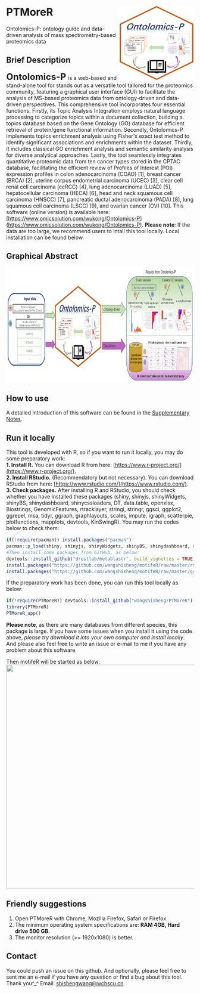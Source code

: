 # PTMoreR<img src="Ontolomics-P_logo.png" align="right" height="200" width="200"/>
Ontolomics-P: ontology guide and data-driven analysis of mass spectrometry-based proteomics data

## Brief Description
**<font size='5'> Ontolomics-P </font>** is a web-based and stand-alone tool for stands out as a versatile tool tailored for the proteomics community, 
featuring a graphical user interface (GUI) to facilitate the analysis of MS-based proteomics data from ontology-driven and data-driven perspectives. This comprehensive tool incorporates four essential functions. Firstly, 
its Topic Analysis Integration employs natural language processing to categorize topics within a document collection, building a topics database based on the Gene Ontology (GO) database for efficient retrieval of protein/gene 
functional information. Secondly, Ontolomics-P implements topics enrichment analysis using Fisher's exact test method to identify significant associations and enrichments within the dataset. Thirdly, it includes classical GO 
enrichment analysis and semantic similarity analysis for diverse analytical approaches. Lastly, the tool seamlessly integrates quantitative proteomic data from ten cancer types stored in the CPTAC database, facilitating the 
efficient review of Profiles of Interest (POI) expression profiles in colon adenocarcinoma (COAD) [1], breast cancer (BRCA) [2], uterine corpus endometrial carcinoma (UCEC) [3], clear cell renal cell carcinoma (ccRCC) [4], 
lung adenocarcinoma (LUAD) [5], hepatocellular carcinoma (HECA) [6], head and neck squamous cell carcinoma (HNSCC) [7], pancreatic ductal adenocarcinoma (PADA) [8], lung squamous cell carcinoma (LSCC) [9], and ovarian cancer (OV) [10]. 
This software (online version) is available here: [https://www.omicsolution.com/wukong/Ontolomics-P](https://www.omicsolution.com/wukong/Ontolomics-P). **Please note**: If the data are too large, we recommend users to intall this tool locally. 
Local installation can be found below.

## Graphical Abstract
<img src="Figure1.png" align="center" height="310" width="900"/>

## How to use
A detailed introduction of this software can be found in the [Supplementary Notes](https://github.com/wangshisheng/Ontolomics-P/blob/master/SupplementaryNotes.pdf).

## Run it locally
This tool is developed with R, so if you want to run it locally, you may do some preparatory work:  
**1. Install R.** You can download R from here: [https://www.r-project.org/](https://www.r-project.org/).  
**2. Install RStudio.** (Recommendatory but not necessary). You can download RStudio from here: [https://www.rstudio.com/](https://www.rstudio.com/).  
**3. Check packages.** After installing R and RStudio, you should check whether you have installed these packages (shiny, shinyjs, shinyWidgets, shinyBS, shinydashboard, shinycssloaders, DT, data.table, openxlsx, Biostrings, GenomicFeatures, rtracklayer, stringi, stringr, ggsci, ggplot2, ggrepel, msa, tidyr, ggraph, graphlayouts, scales, impute, igraph, scatterpie, plotfunctions, mapplots, devtools, KinSwingR). You may run the codes below to check them:  

```r
if(!require(pacman)) install.packages("pacman")
pacman::p_load(shiny, shinyjs, shinyWidgets, shinyBS, shinydashboard, shinycssloaders, DT, data.table, openxlsx, Biostrings, GenomicFeatures, rtracklayer, stringi, stringr, ggsci, ggplot2, ggrepel, msa, tidyr, ggraph, graphlayouts, scales, impute, igraph, scatterpie, plotfunctions, mapplots, devtools, KinSwingR)
#Then install some packages from GitHub, as below:
devtools::install_github("drostlab/metablastr", build_vignettes = TRUE, dependencies = TRUE)
install.packages("https://github.com/wangshisheng/motifeR/raw/master/rmotifx_1.0.tar.gz", repos = NULL, type = "source")
install.packages("https://github.com/wangshisheng/motifeR/raw/master/ggseqlogo_0.1.tar.gz", repos = NULL, type = "source")
```

If the preparatory work has been done, you can run this tool locally as below:
```r
if(!require(PTMoreR)) devtools::install_github("wangshisheng/PTMoreR")
library(PTMoreR)
PTMoreR_app()
```

**Please note**, as there are many databases from different species, this package is large. If you have some issues when you install it using the code above, _please try download it into your own computer and install locally_. And please also feel free to write an issue or e-mail to me if you have any problem about this software.

Then motifeR will be started as below:
<img src="openfig.png" align="center" height="600" width="1700"/>
<br>

## Friendly suggestions
1. Open PTMoreR with Chrome, Mozilla Firefox, Safari or Firefox.
2. The minimum operating system specifications are: **RAM 4GB, Hard drive 500 GB.**
3. The monitor resolution (>= 1920x1080) is better.

## Contact
You could push an issue on this github. And optionally, please feel free to sent me an e-mail if you have any question or find a bug about this tool. Thank you^_^
Email: shishengwang@wchscu.cn.


